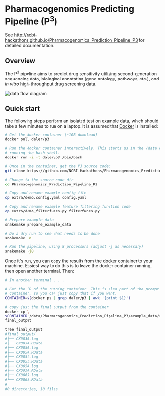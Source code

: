 Pharmacogenomics Predicting Pipeline (P<sup>3</sup>)
====================================================

See http://ncbi-hackathons.github.io/Pharmacogenomics_Prediction_Pipeline_P3
for detailed documentation.

Overview
--------

The P<sup>3</sup> pipeline aims to predict drug sensitivity utilizing
second-generation sequencing data, biological annotation (gene ontology,
pathways, etc.), and *in vitro* high-throughput drug screening data.

![data flow diagram](https://raw.githubusercontent.com/DCGenomics/Pharmacogenomics_Prediction_Pipeline_P3/master/doc/architecture_20150804.png)

Quick start
-----------
The following steps perform an isolated test on example data, which should take
a few minutes to run on a laptop. It is assumed that
[Docker](https://www.docker.com/) is installed:

```bash
# Get the docker container (~1GB download)
docker pull daler/p3

# Run the docker container interactively. This starts us in the /data directory
# running the bash shell.
docker run -i -t daler/p3 /bin/bash

# Once in the container, get the P3 source code:
git clone https://github.com/NCBI-Hackathons/Pharmacogenomics_Prediction_Pipeline_P3.git

# Change to the source code dir
cd Pharmacogenomics_Prediction_Pipeline_P3

# Copy and rename example config file
cp extra/demo.config.yaml config.yaml

# Copy and rename example feature filtering function code
cp extra/demo_filterfuncs.py filterfuncs.py

# Prepare example data
snakemake prepare_example_data

# Do a dry run to see what needs to be done
snakemake -n

# Run the pipeline, using 8 processors (adjust -j as necessary)
snakemake -j8
```

Once it's run, you can copy the results from the docker container to your
machine. Easiest way to do this is to leave the docker container running, then
open another terminal. Then:

```bash
# In another terminal . . .

# Get the ID of the running container. This is also part of the prompt in the running
# container, so you can just copy that if you want.
CONTAINER=$(docker ps | grep daler/p3 | awk '{print $1}')

# copy just the final output from the container
docker cp \
$CONTAINER:/data/Pharmacogenomics_Prediction_Pipeline_P3/example_data/runs/run_1/output \
final_output

tree final_output
#final_output/
#├── CX0030.log
#├── CX0030.RData
#├── CX0050.log
#├── CX0050.RData
#├── CX0051.log
#├── CX0051.RData
#├── CX0058.log
#├── CX0058.RData
#├── CX0065.log
#└── CX0065.RData
#
#0 directories, 10 files

```
